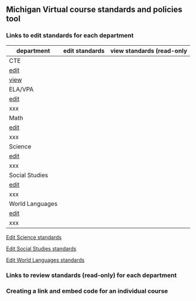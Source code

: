 ## Michigan Virtual course standards and policies tool

### Links to edit standards for each department
| department | edit standards | view standards (read-only |
|------------|:----------------:|:---------------------------:|
| CTE             |
[edit](https://ktsanter.github.io/course-standards-frontend/index.html?department=cte&editmode)| 
[view](https://ktsanter.github.io/course-standards-frontend/index.html?department=cte&navmode) |
| ELA/VPA         | 
[edit](https://ktsanter.github.io/course-standards-frontend/index.html?department=elavpa&editmode)|
xxx |
| Math            |
[edit](https://ktsanter.github.io/course-standards-frontend/index.html?department=math&editmode)|
xxx |
| Science         |
[edit](https://ktsanter.github.io/course-standards-frontend/index.html?department=science&editmode)|
xxx |
| Social Studies  |
[edit](https://ktsanter.github.io/course-standards-frontend/index.html?department=ss&editmode)|
xxx |
| World Languages |
[edit](https://ktsanter.github.io/course-standards-frontend/index.html?department=wl&editmode)|
xxx |


[Edit Science standards](https://ktsanter.github.io/course-standards-frontend/index.html?department=science&editmode "edit Science standards")

[Edit Social Studies standards](https://ktsanter.github.io/course-standards-frontend/index.html?department=ss&editmode "edit Social Studies standards")

[Edit World Languages standards](https://ktsanter.github.io/course-standards-frontend/index.html?department=wl&editmode "edit World Languages standards")


### Links to review standards (read-only) for each department

### Creating a link and embed code for an individual course
